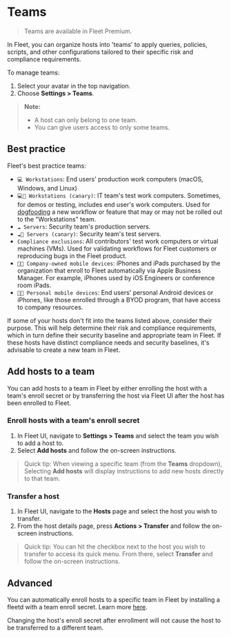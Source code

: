 # Teams

> Teams are available in Fleet Premium.

In Fleet, you can organize hosts into 'teams' to apply queries, policies, scripts, and other configurations tailored to their specific risk and compliance requirements.

To manage teams:

1. Select your avatar in the top navigation.
2. Choose **Settings > Teams**.

> **Note:** 
> - A host can only belong to one team. 
> - You can give users access to only some teams.

## Best practice

Fleet's best practice teams: 
- `💻 Workstations`: End users' production work computers (macOS, Windows, and Linux)
- `💻🐣 Workstations (canary)`: IT team's test work computers. Sometimes, for demos or testing, includes end user's work computers. Used for [dogfooding](https://en.wikipedia.org/wiki/Eating_your_own_dog_food) a new workflow or feature that may or may not be rolled out to the "Workstations" team.
- `☁️ Servers`: Security team's production servers.
- `☁️🐣 Servers (canary)`: Security team's test servers.
- `Compliance exclusions`: All contributors' test work computers or virtual machines (VMs). Used for validating workflows for Fleet customers or reproducing bugs in the Fleet product.
- `📱🏢 Company-owned mobile devices`: iPhones and iPads purchased by the organization that enroll to Fleet automatically via Apple Business Manager. For example, iPhones used by iOS Engineers or conference room iPads.
- `📱🔐 Personal mobile devices`: End users' personal Android devices or iPhones, like those enrolled through a BYOD program, that have access to company resources.

If some of your hosts don't fit into the teams listed above, consider their purpose. This will help determine their risk and compliance requirements, which in turn define their security baseline and appropriate team in Fleet. If these hosts have distinct compliance needs and security baselines, it's advisable to create a new team in Fleet.

## Add hosts to a team

You can add hosts to a team in Fleet by either enrolling the host with a team's enroll secret or by transferring the host via Fleet UI after the host has been enrolled to Fleet.

### Enroll hosts with a team's enroll secret

1. In Fleet UI, navigate to **Settings > Teams** and select the team you wish to add a host to.
2. Select **Add hosts** and follow the on-screen instructions.

> Quick tip: When viewing a specific team (from the **Teams** dropdown), Selecting **Add hosts** will display instructions to add new hosts directly to that team.

### Transfer a host

1. In Fleet UI, navigate to the **Hosts** page and select the host you wish to transfer.
2. From the host details page, press **Actions > Transfer** and follow the on-screen instructions.

> Quick tip: You can hit the checkbox next to the host you wish to transfer to access its quick menu. From there, select **Transfer** and follow the on-screen instructions.

## Advanced

You can automatically enroll hosts to a specific team in Fleet by installing a fleetd with a team enroll secret. Learn more [here](https://fleetdm.com/guides/enroll-hosts#enroll-host-to-a-specific-team).

Changing the host's enroll secret after enrollment will not cause the host to be transferred to a different team.

<meta name="category" value="guides">
<meta name="authorGitHubUsername" value="noahtalerman">
<meta name="authorFullName" value="Noah Talerman">
<meta name="publishedOn" value="2024-07-11">
<meta name="articleTitle" value="Teams">
<meta name="description" value="Learn how to group hosts in Fleet to apply specific queries, policies, and agent options using teams.">
